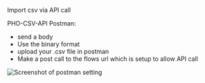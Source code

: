 Import csv via API call

PHO-CSV-API
Postman:
- send a body
- Use the binary format
- upload your .csv file in postman
- Make a post call to the flows url which is setup to allow API call
  
![Screenshot of postman setting](https://github.com/horemansp/CyberArk/edit/main/FLOWS/Tutorial-Materials/T1-18-Working%20with%20CSV/postman_example.png)
